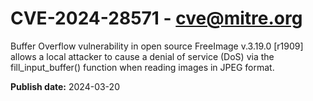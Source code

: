 # CVE-2024-28571 - cve@mitre.org

Buffer Overflow vulnerability in open source FreeImage v.3.19.0 [r1909] allows a local attacker to cause a denial of service (DoS) via the fill_input_buffer() function when reading images in JPEG format.

**Publish date:** 2024-03-20
